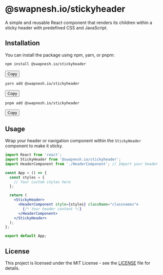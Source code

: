 
# @swapnesh.io/stickyheader

A simple and reusable React component that renders its children within a sticky header with predefined CSS and JavaScript.

## Installation

You can install the package using npm, yarn, or pnpm:

```bash
npm install @swapnesh.io/stickyheader
```
<button onclick="navigator.clipboard.writeText('npm install @swapnesh.io/stickyheader')">Copy</button>

```bash
yarn add @swapnesh.io/stickyheader
```
<button onclick="navigator.clipboard.writeText('yarn add @swapnesh.io/stickyheader')">Copy</button>

```bash
pnpm add @swapnesh.io/stickyheader
```
<button onclick="navigator.clipboard.writeText('pnpm add @swapnesh.io/stickyheader')">Copy</button>

## Usage

Wrap your header or navigation component within the `StickyHeader` component to make it sticky.

```jsx
import React from 'react';
import StickyHeader from '@swapnesh.io/stickyheader';
import HeaderComponent from './HeaderComponent'; // Import your header component

const App = () => {
  const styles = {
    // Your custom styles here
  };

  return (
    <StickyHeader>
      <HeaderComponent style={styles} className="classnames">
        {/* Your header content */}
      </HeaderComponent>
    </StickyHeader>
  );
};

export default App;
```

## License

This project is licensed under the MIT License - see the [LICENSE](LICENSE) file for details.

